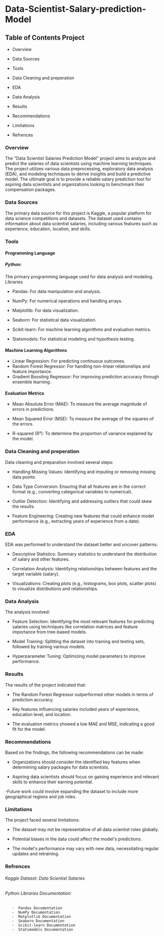 # Data-Scientist-Salary-prediction-Model

## Table of Contents Project 

- Overview
 
- Data Sources
  
- Tools
  
- Data Cleaning and preperation
  
- EDA
  
- Data Analysis
  
- Results
  
- Recommendations
  
- Limitations
  
- Refrences
  


### Overview
The "Data Scientist Salaries Prediction Model" project aims to analyze and predict the salaries of data scientists using machine learning techniques. The project utilizes various data preprocessing, exploratory data analysis (EDA), and modeling techniques to derive insights and build a predictive model. The ultimate goal is to provide a reliable salary prediction tool for aspiring data scientists and organizations looking to benchmark their compensation packages.


### Data Sources
The primary data source for this project is Kaggle, a popular platform for data science competitions and datasets. The dataset used contains information about data scientist salaries, including various features such as experience, education, location, and skills.


### Tools

#### Programming Language

##### Python:

The primary programming language used for data analysis and modeling.
Libraries

-  Pandas: 
For data manipulation and analysis.

-  NumPy:
For numerical operations and handling arrays.

- Matplotlib:
For data visualization.
-  Seaborn:
For statistical data visualization.

-  Scikit-learn:
For machine learning algorithms and evaluation metrics.

-  Statsmodels: 
For statistical modeling and hypothesis testing.

#### Machine Learning Algorithms

-  Linear Regression: For predicting continuous outcomes.
-  Random Forest Regressor: For handling non-linear relationships and feature importance.
-  Gradient Boosting Regressor: For improving prediction accuracy through ensemble learning.

#### Evaluation Metrics

- Mean Absolute Error (MAE): To measure the average magnitude of errors in predictions.
  
- Mean Squared Error (MSE): To measure the average of the squares of the errors.
  
- R-squared (R²): To determine the proportion of variance explained by the model.
  

### Data Cleaning and preperation
Data cleaning and preparation involved several steps:

- Handling Missing Values: Identifying and imputing or removing missing data points.
  
- Data Type Conversion: Ensuring that all features are in the correct format (e.g., converting categorical variables to numerical).
  
- Outlier Detection: Identifying and addressing outliers that could skew the results.
  
- Feature Engineering: Creating new features that could enhance model performance (e.g., extracting years of experience from a date).
  

### EDA
EDA was performed to understand the dataset better and uncover patterns:

- Descriptive Statistics: Summary statistics to understand the distribution of salary and other features.
  
- Correlation Analysis: Identifying relationships between features and the target variable (salary).
  
- Visualizations: Creating plots (e.g., histograms, box plots, scatter plots) to visualize distributions and relationships.

  

### Data Analysis
The analysis involved:

- Feature Selection: Identifying the most relevant features for predicting salaries using techniques like correlation matrices and feature importance from tree-based models.
  
- Model Training: Splitting the dataset into training and testing sets, followed by training various models.
- Hyperparameter Tuning: Optimizing model parameters to improve performance.

### Results
The results of the project indicated that:

- The Random Forest Regressor outperformed other models in terms of prediction accuracy.
  
- Key features influencing salaries included years of experience, education level, and location.
  
- The evaluation metrics showed a low MAE and MSE, indicating a good fit for the model.
  

### Recommendations
Based on the findings, the following recommendations can be made:

- Organizations should consider the identified key features when determining salary packages for data scientists.
  
- Aspiring data scientists should focus on gaining experience and relevant skills to enhance their earning potential.
  
-Future work could involve expanding the dataset to include more geographical regions and job roles.


### Limitations 
The project faced several limitations:

- The dataset may not be representative of all data scientist roles globally.
  
- Potential biases in the data could affect the model's predictions.
  
- The model's performance may vary with new data, necessitating regular updates and retraining.
  

### Refrences 

###### Kaggle Dataset: Data Scientist Salaries

###### Python Libraries Documentation:
       -  Pandas Documentation
       -  NumPy Documentation
       -  Matplotlib Documentation
       -  Seaborn Documentation
       -  Scikit-learn Documentation
       -  Statsmodels Documentation

